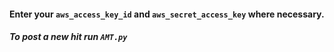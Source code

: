 #### Enter your ```aws_access_key_id``` and ```aws_secret_access_key``` where necessary.

##### To post a new hit run ```AMT.py```







